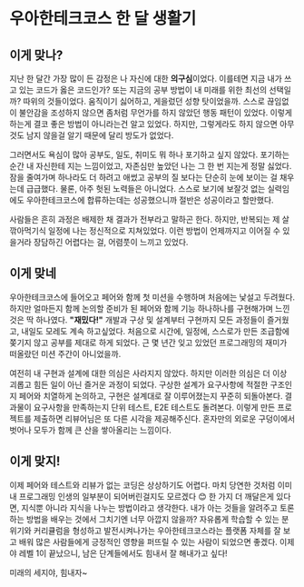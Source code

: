 # 우아한테크코스 한 달 생활기

## 이게 맞나?
지난 한 달간 가장 많이 든 감정은 나 자신에 대한 **의구심**이었다. 이를테면 지금 내가 쓰고 있는 코드가 옳은 코드인가? 또는 지금의 공부 방법이 내 미래를 위한 최선의 선택일까? 따위의 것들이었다.
움직이기 싫어하고, 게을렀던 성향 탓이었을까. 스스로 끊임없이 불안감을 조성하지 않으면 좀처럼 무언가를 하지 않았던 행동 패턴이 있었다.
이렇게 하는게 결코 좋은 방법이 아니라는건 알고 있었다. 하지만, 그렇게라도 하지 않으면 아무것도 남지 않을걸 알기 때문에 달리 방도가 없었다.

그러면서도 욕심이 많아 공부도, 일도, 취미도 뭐 하나 포기하고 싶지 않았다. 포기하는 순간 내 자신한테 지는 느낌이었고, 자존심만 높았던 나는 그 한 번 지는게 정말 싫었다.
잠을 줄여가며 하나라도 더 하려고 애썼고 공부의 질 보다는 단순히 눈에 보이는 걸 채우는데 급급했다. 물론, 아주 헛된 노력들은 아니었다.
스스로 보기에 보잘것 없는 실력임에도 우아한테크코스에 합류하는데는 성공했으니까 절반은 성공이라고 할만했다.

사람들은 흔히 과정은 배제한 채 결과가 전부라고 말하곤 한다. 하지만, 반복되는 제 살 깎아먹기식 일정에 나는 정신적으로 지쳐있었다.
이런 방법이 언제까지고 이어질 수 있을거라 장담하긴 어렵다는 걸, 어렴풋이 느끼고 있었다.


## 이게 맞네
우아한테크코스에 들어오고 페어와 함께 첫 미션을 수행하며 처음에는 낯설고 두려웠다. 하지만 얼마든지 함께 논의할 준비가 된 페어와 함께 기능 하나하나를 구현해가며 느낀 것은 딱 하나였다.
**"재밌다!"** 개발과 구상 및 설계부터 구현까지 모든 과정들이 즐거웠고, 내일도 모레도 계속 하고싶었다. 처음으로 시간에, 일정에, 스스로가 만든 조급함에 쫒기지 않고 공부를 제대로 하게 되었다.
근 몇 년간 잊고 있었던 프로그래밍의 재미가 떠올랐던 미션 주간이 아니었을까.

여전히 내 구현과 설계에 대한 의심은 사라지지 않았다. 하지만 이러한 의심은 더 이상 괴롭고 힘든 일이 아닌 즐거운 과정이 되었다.
구상한 설계가 요구사항에 적절한 구조인지 페어와 치열하게 논의하고, 구현은 설계대로 잘 이루어졌는지 꾸준히 되돌아본다.
결과물이 요구사항을 만족하는지 단위 테스트, E2E 테스트도 돌려본다. 이렇게 만든 프로젝트를 제출하면 리뷰어님은 또 다른 시각을 제공해주신다.
혼자만의 외로운 구덩이에서 벗어나 모두가 함께 큰 산을 쌓아올리는 느낌이다.


## 이게 맞지!

이제 페어와 테스트와 리뷰가 없는 코딩은 상상하기도 어렵다. 마치 당연한 것처럼 이미 내 프로그래밍 인생의 일부분이 되어버린걸지도 모르겠다 😊
한 가지 더 깨달은게 있다면, 지식뿐 아니라 지식을 나누는 방법이라고 생각한다. 내가 아는 것들을 알려주고 토론하는 방법을 배우는 것에서 그치기엔 너무 아깝지 않을까?
자유롭게 학습할 수 있는 분위기와 커리큘럼을 형성하고 발전시켜나가는 우아한테크코스라는 플랫폼 자체를 잘 보고 배워
많은 사람들에게 긍정적인 영향을 퍼뜨릴 수 있는 사람이 되었으면 좋겠다. 이제야 레벨 1이 끝났으니, 남은 단계들에서도 힘내서 잘 해내가고 싶다!


미래의 세지야, 힘내자~
